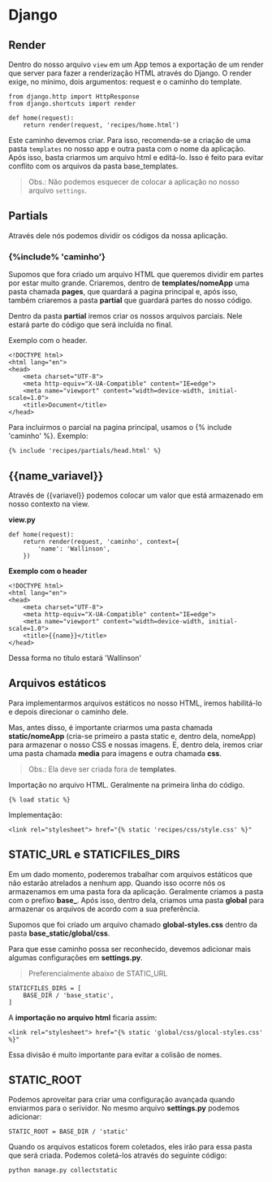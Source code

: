 # Django

## Render
Dentro do nosso arquivo `view` em um App temos a exportação de um render que server para fazer a renderização HTML através do Django. O render exige, no mínimo, dois argumentos: request e o caminho do template. 
```
from django.http import HttpResponse
from django.shortcuts import render

def home(request):
    return render(request, 'recipes/home.html')
```

Este caminho devemos criar. Para isso, recomenda-se a criação de uma pasta `templates` no nosso app e outra pasta com o nome da aplicação. Após isso, basta criarmos um arquivo html e editá-lo. Isso é feito para evitar conflito com os arquivos da pasta base_templates.

> Obs.: Não podemos esquecer de colocar a aplicação no nosso arquivo `settings`.

## Partials
Através dele nós podemos dividir os códigos da nossa aplicação.

### {%include% 'caminho'}
Supomos que fora criado um arquivo HTML que queremos dividir em partes por estar muito grande. Criaremos, dentro de **templates/nomeApp** uma pasta chamada **pages**, que quardará a pagina principal e, após isso, também criaremos a pasta **partial** que guardará partes do nosso código.

Dentro da pasta **partial** iremos criar os nossos arquivos parciais. Nele estará parte do código que será incluída no final.

Exemplo com o header.
```
<!DOCTYPE html>
<html lang="en">
<head>
    <meta charset="UTF-8">
    <meta http-equiv="X-UA-Compatible" content="IE=edge">
    <meta name="viewport" content="width=device-width, initial-scale=1.0">
    <title>Document</title>
</head>
```

Para incluirmos o parcial na pagina principal, usamos o {% include 'caminho' %}. Exemplo:
```
{% include 'recipes/partials/head.html' %}
```

## {{name_variavel}}
Através de {{variavel}} podemos colocar um valor que está armazenado em nosso contexto na view.

**view.py**
```
def home(request):
    return render(request, 'caminho', context={
        'name': 'Wallinson',
    })
```

**Exemplo com o header**
```
<!DOCTYPE html>
<html lang="en">
<head>
    <meta charset="UTF-8">
    <meta http-equiv="X-UA-Compatible" content="IE=edge">
    <meta name="viewport" content="width=device-width, initial-scale=1.0">
    <title>{{name}}</title>
</head>
```

Dessa forma no título estará 'Wallinson'

## Arquivos estáticos
Para implementarmos arquivos estáticos no nosso HTML, iremos habilitá-lo e depois direcionar o caminho dele. 

Mas, antes disso, é importante criarmos uma pasta chamada **static/nomeApp** (cria-se primeiro a pasta static e, dentro dela, nomeApp) para armazenar o nosso CSS e nossas imagens. E, dentro dela, iremos criar uma pasta chamada **media** para imagens e outra chamada **css**.
> Obs.: Ela deve ser criada fora de **templates**.

Importação no arquivo HTML. Geralmente na primeira linha do código.
```
{% load static %}
```

Implementação:
```
<link rel="stylesheet"> href="{% static 'recipes/css/style.css' %}"
```

## STATIC_URL e STATICFILES_DIRS
Em um dado momento, poderemos trabalhar com arquivos estáticos que não estarão atrelados a nenhum app. Quando isso ocorre nós os armazenamos em uma pasta fora da aplicação. Geralmente criamos a pasta com o prefixo **base_**. Após isso, dentro dela, criamos uma pasta **global** para armazenar os arquivos de acordo com a sua preferência.

Supomos que foi criado um arquivo chamado **global-styles.css** dentro da pasta **base_static/global/css**.

Para que esse caminho possa ser reconhecido, devemos adicionar mais algumas configurações em **settings.py**.
>Preferencialmente abaixo de STATIC_URL
```
STATICFILES_DIRS = [
    BASE_DIR / 'base_static',
]
```

A **importação no arquivo html** ficaria assim:
```
<link rel="stylesheet"> href="{% static 'global/css/glocal-styles.css' %}"
```

Essa divisão é muito importante para evitar a colisão de nomes.

## STATIC_ROOT
Podemos aproveitar para criar uma configuração avançada quando enviarmos para o serividor. No mesmo arquivo **settings.py** podemos adicionar:
```
STATIC_ROOT = BASE_DIR / 'static'
```

Quando os arquivos estaticos forem coletados, eles irão para essa pasta que será criada.
Podemos coletá-los através do seguinte código:
```
python manage.py collectstatic
```